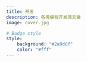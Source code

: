 ```yaml
---
title: 开发
description: 各类编程开发类文章
image: cover.jpg

# Badge style
style:
    background: "#2a9d8f"
    color: "#fff"
---
```


